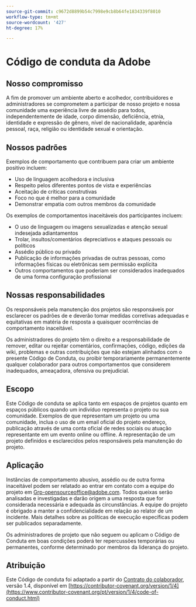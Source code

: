 ```yaml
---
source-git-commit: c9672d8899b54c7998e9cb8b64fe1834339f8010
workflow-type: tm+mt
source-wordcount: '427'
ht-degree: 17%

---
```

# Código de conduta da Adobe

## Nosso compromisso

A fim de promover um ambiente aberto e acolhedor,
contribuidores e administradores se comprometem a participar de nosso projeto e
nossa comunidade uma experiência livre de assédio para todos, independentemente de idade, corpo
dimensão, deficiência, etnia, identidade e expressão de gênero, nível de
nacionalidade, aparência pessoal, raça, religião ou identidade sexual e
orientação.

## Nossos padrões

Exemplos de comportamento que contribuem para criar um ambiente positivo
incluem:

* Uso de linguagem acolhedora e inclusiva
* Respeito pelos diferentes pontos de vista e experiências
* Aceitação de críticas construtivas
* Foco no que é melhor para a comunidade
* Demonstrar empatia com outros membros da comunidade

Os exemplos de comportamentos inaceitáveis dos participantes incluem:

* O uso de linguagem ou imagens sexualizadas e atenção sexual indesejada
adiantamentos
* Trolar, insultos/comentários depreciativos e ataques pessoais ou políticos
* Assédio público ou privado
* Publicação de informações privadas de outras pessoas, como informações físicas ou eletrônicas
sem permissão explícita
* Outros comportamentos que poderiam ser considerados inadequados de uma forma
configuração profissional

## Nossas responsabilidades

Os responsáveis pela manutenção dos projetos são responsáveis por esclarecer os padrões de
e deverão tomar medidas corretivas adequadas e equitativas em matéria de
resposta a quaisquer ocorrências de comportamento inaceitável.

Os administradores do projeto têm o direito e a responsabilidade de remover, editar ou
rejeitar comentários, confirmações, código, edições da wiki, problemas e outras contribuições
que não estejam alinhados com o presente Código de Conduta, ou proibir temporariamente
permanentemente qualquer colaborador para outros comportamentos que considerem inadequados,
ameaçadora, ofensiva ou prejudicial.

## Escopo

Este Código de conduta se aplica tanto em espaços de projetos quanto em espaços públicos
quando um indivíduo representa o projeto ou sua comunidade. Exemplos de
que representam um projeto ou uma comunidade, inclua o uso de um email oficial do projeto
endereço, publicação através de uma conta oficial de redes sociais ou atuação
representante em um evento online ou offline. A representação de um projeto
definidos e esclarecidos pelos responsáveis pela manutenção do projeto.

## Aplicação

Instâncias de comportamento abusivo, assédio ou de outra forma inaceitável podem ser
relatado ao entrar em contato com a equipe do projeto em Grp-opensourceoffice@adobe.com. Todos
queixas serão analisadas e investigadas e darão origem a uma resposta que
for considerada necessária e adequada às circunstâncias. A equipe do projeto é
obrigado a manter a confidencialidade em relação ao relator de um incidente.
Mais detalhes sobre as políticas de execução específicas podem ser publicados separadamente.

Os administradores de projeto que não seguem ou aplicam o Código de Conduta em boas condições
poderá ter repercussões temporárias ou permanentes, conforme determinado por
membros da liderança do projeto.

## Atribuição

Este Código de conduta foi adaptado a partir do [Contrato do colaborador](https://contributor-covenant.org), versão 1.4,
disponível em [https://contributor-covenant.org/version/1/4](https://www.contributor-covenant.org/pt/version/1/4/code-of-conduct.html)
